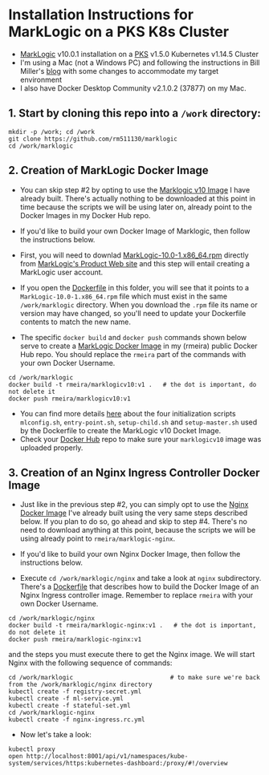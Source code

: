 # Installation Instructions for MarkLogic on a PKS K8s Cluster

- [MarkLogic](https://www.marklogic.com/) v10.0.1 installation on a [PKS](https://pivotal.io/platform/pivotal-container-service) v1.5.0 Kubernetes v1.14.5 Cluster 
- I'm using a Mac (not a Windows PC) and following the instructions in Bill Miller's [blog](https://www.marklogic.com/blog/docker-deploy-kubernetes/) with some changes to accommodate my target environment
- I also have Docker Desktop Community v2.1.0.2 (37877) on my Mac.

## 1. Start by cloning this repo into a `/work` directory:

```
mkdir -p /work; cd /work
git clone https://github.com/rm511130/marklogic
cd /work/marklogic
```

## 2. Creation of MarkLogic Docker Image

- You can skip step #2 by opting to use the [Marklogic v10 Image](https://cloud.docker.com/u/rmeira/repository/docker/rmeira/marklogic10) I have already built. There's actually nothing to be downloaded at this point in time because the scripts we will be using later on, already point to the Docker Images in my Docker Hub repo.

- If you'd like to build your own Docker Image of Marklogic, then follow the instructions below.
- First, you will need to downlad [MarkLogic-10.0-1.x86_64.rpm](https://developer.marklogic.com/products/marklogic-server/10.0) directly from [MarkLogic's Product Web site](http://developer.marklogic.com/products) and this step will entail creating a MarkLogic user account.
- If you open the [Dockerfile](https://github.com/rm511130/MarkLogic/blob/master/Dockerfile) in this folder, you will see that it points to a `MarkLogic-10.0-1.x86_64.rpm` file which must exist in the same `/work/marklogic` directory. When you download the `.rpm` file its name or version may have changed, so you'll need to update your Dockerfile contents to match the new name.
- The specific `docker build` and `docker push` commands shown below serve to create a [MarkLogic Docker Image](https://cloud.docker.com/u/rmeira/repository/docker/rmeira/marklogic10) in my (rmeira) public Docker Hub repo. You should replace the `rmeira` part of the commands with your own Docker Username.

```
cd /work/marklogic
docker build -t rmeira/marklogicv10:v1 .   # the dot is important, do not delete it
docker push rmeira/marklogicv10:v1
```

- You can find more details [here](https://www.marklogic.com/blog/docker-deploy-kubernetes/) about the four initialization scripts `mlconfig.sh`, `entry-point.sh`, `setup-child.sh` and `setup-master.sh` used by the Dockerfile to create the MarkLogic v10 Docket Image.
- Check your [Docker Hub](https://hub.docker.com/) repo to make sure your `marklogicv10` image was uploaded properly.

## 3. Creation of an Nginx Ingress Controller Docker Image 

- Just like in the previous step #2, you can simply opt to use the [Nginx Docker Image](https://cloud.docker.com/u/rmeira/repository/docker/rmeira/marklogic-nginx) I've already built using the very same steps described below. If you plan to do so, go ahead and skip to step #4. There's no need to download anything at this point, because the scripts we will be using already point to `rmeira/marklogic-nginx`.

- If you'd like to build your own Nginx Docker Image, then follow the instructions below.
- Execute `cd /work/marklogic/nginx` and take a look at `nginx` subdirectory. There's a [Dockerfile](https://github.com/rm511130/MarkLogic/blob/master/nginx/Dockerfile) that describes how to build the Docker Image of an Nginx Ingress controller image. Remember to replace `rmeira` with your own Docker Username.

```
cd /work/marklogic/nginx
docker build -t rmeira/marklogic-nginx:v1 .   # the dot is important, do not delete it
docker push rmeira/marklogic-nginx:v1
```



and the steps you must execute there to get the Nginx image. We will start Nginx with the following sequence of commands:

```
cd /work/marklogic                           # to make sure we're back from the /work/marklogic/nginx directory
kubectl create -f registry-secret.yml
kubectl create -f ml-service.yml
kubectl create -f stateful-set.yml
cd /work/marklogic-nginx
kubectl create -f nginx-ingress.rc.yml
```

- Now let's take a look:

```
kubectl proxy
open http://localhost:8001/api/v1/namespaces/kube-system/services/https:kubernetes-dashboard:/proxy/#!/overview
```




